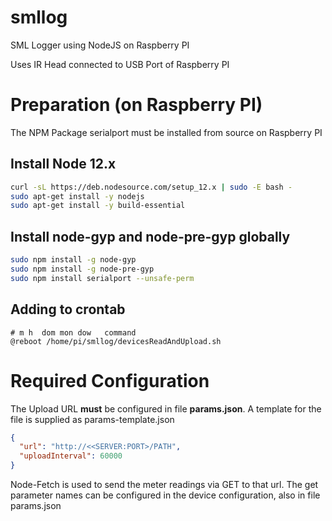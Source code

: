 # smllog

SML Logger using NodeJS on Raspberry PI

Uses IR Head connected to USB Port of Raspberry PI

# Preparation (on Raspberry PI)

The NPM Package serialport must be installed from source on Raspberry PI

## Install Node 12.x

```bash
curl -sL https://deb.nodesource.com/setup_12.x | sudo -E bash -
sudo apt-get install -y nodejs
sudo apt-get install -y build-essential
```

## Install node-gyp and node-pre-gyp globally

```bash
sudo npm install -g node-gyp
sudo npm install -g node-pre-gyp
sudo npm install serialport --unsafe-perm
```

## Adding to crontab

```crontab
# m h  dom mon dow   command
@reboot /home/pi/smllog/devicesReadAndUpload.sh
```

# Required Configuration

The Upload URL **must** be configured in file **params.json**. A template for the file is supplied as params-template.json

```json
{
  "url": "http://<<SERVER:PORT>/PATH",
  "uploadInterval": 60000
}
```

Node-Fetch is used to send the meter readings via GET to that url. The get parameter names can be configured in the device configuration, also in file params.json
